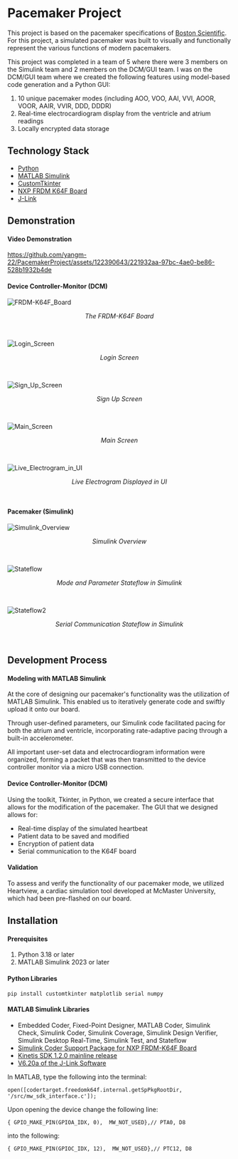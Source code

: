 # Pacemaker Project
This project is based on the pacemaker specifications of [Boston Scientific](BostonScientificSpecs.pdf). For this project, a simulated pacemaker was built to visually and functionally represent the various functions of modern pacemakers. 

This project was completed in a team of 5 where there were 3 members on the Simulink team and 2 members on the DCM/GUI team. I was on the DCM/GUI team where we created the following features using model-based code generation and a Python GUI: 
1. 10 unique pacemaker modes (including AOO, VOO, AAI, VVI, AOOR, VOOR, AAIR, VVIR, DDD, DDDR)
2. Real-time electrocardiogram display from the ventricle and atrium readings
3. Locally encrypted data storage


## Technology Stack
* [Python](https://www.python.org)
* [MATLAB Simulink](https://www.mathworks.com/products/simulink.html)
* [CustomTkinter](https://customtkinter.tomschimansky.com)
* [NXP FRDM K64F Board](https://www.nxp.com/design/design-center/development-boards/freedom-development-boards/mcu-boards/freedom-development-platform-for-kinetis-k64-k63-and-k24-mcus:FRDM-K64F)
* [J-Link](https://www.segger.com/downloads/jlink/)

## Demonstration 
#### Video Demonstration
https://github.com/yangm-22/PacemakerProject/assets/122390643/221932aa-97bc-4ae0-be86-528b1932b4de

#### Device Controller-Monitor (DCM) 
![FRDM-K64F_Board](https://github.com/yangm-22/PacemakerProject/assets/122390643/0aafedc2-3788-4a01-81e2-f256bfadb3be) 
*<p align="center"> The FRDM-K64F Board </p>*
<br>

![Login_Screen](https://github.com/yangm-22/PacemakerProject/assets/122390643/c9a85ccc-4571-4e9d-a426-2c5cb4138ac1)
*<p align="center"> Login Screen </p>*
<br>

![Sign_Up_Screen](https://github.com/yangm-22/PacemakerProject/assets/122390643/f38ede96-df1f-41bb-8c8c-fee054f41e56)
*<p align="center"> Sign Up Screen </p>*
<br>

![Main_Screen](https://github.com/yangm-22/PacemakerProject/assets/122390643/996856f2-e724-4490-83b7-eb0567e7a1a8)
*<p align="center"> Main Screen </p>*
<br>

![Live_Electrogram_in_UI](https://github.com/yangm-22/PacemakerProject/assets/122390643/1da613e2-2025-4aa7-a2f9-bb1e6a97f041)
*<p align="center"> Live Electrogram Displayed in UI </p>*
<br>

#### Pacemaker (Simulink)
![Simulink_Overview](https://github.com/yangm-22/PacemakerProject/assets/122390643/a4b3c2a3-bc2b-48de-a350-a222037c7c50)
*<p align="center"> Simulink Overview </p>*
<br>

![Stateflow](https://github.com/yangm-22/PacemakerProject/assets/122390643/daae381d-51ec-4034-b101-6be90421ab8e)
*<p align="center"> Mode and Parameter Stateflow in Simulink </p>*
<br>

![Stateflow2](https://github.com/yangm-22/PacemakerProject/assets/122390643/5f8db0d7-d45a-4eca-840a-ecb0e562fc16)
*<p align="center"> Serial Communication Stateflow in Simulink </p>*
<br>

## Development Process 
#### Modeling with MATLAB Simulink
At the core of designing our pacemaker's functionality was the utilization of MATLAB Simulink. This enabled us to iteratively generate code and swiftly upload it onto our board.

Through user-defined parameters, our Simulink code facilitated pacing for both the atrium and ventricle, incorporating rate-adaptive pacing through a built-in accelerometer.

All important user-set data and electrocardiogram information were organized, forming a packet that was then transmitted to the device controller monitor via a micro USB connection.

#### Device Controller-Monitor (DCM)
Using the toolkit, Tkinter, in Python, we created a secure interface that allows for the modification of the pacemaker. The GUI that we designed allows for:
* Real-time display of the simulated heartbeat
* Patient data to be saved and modified
* Encryption of patient data
* Serial communication to the K64F board

#### Validation
To assess and verify the functionality of our pacemaker mode, we utilized Heartview, a cardiac simulation tool developed at McMaster University, which had been pre-flashed on our board.

## Installation
#### Prerequisites 
1. Python 3.18 or later
2. MATLAB Simulink 2023 or later

#### Python Libraries
```
pip install customtkinter matplotlib serial numpy
```

#### MATLAB Simulink Libraries
* Embedded Coder, Fixed-Point Designer, MATLAB Coder, Simulink Check, Simulink Coder, Simulink Coverage, Simulink Design Verifier, Simulink Desktop Real-Time, Simulink Test, and Stateflow
* [Simulink Coder Support Package for NXP FRDM-K64F Board](https://www.mathworks.com/matlabcentral/fileexchange/55318-simulink-coder-support-package-for-nxp-frdm-k64f-board#:~:text=Simulink®%20Coder™%20Support,K64F%20peripherals%20and%20communication%20interfaces.)
* [Kinetis SDK 1.2.0 mainline release](https://www.nxp.com/design/design-center/designs/software-development-kit-for-kinetis-mcus:KINETIS-SDK)
* [V6.20a of the J-Link Software](https://www.segger.com/downloads/jlink/)

In MATLAB, type the following into the terminal:
```
open([codertarget.freedomk64f.internal.getSpPkgRootDir,
'/src/mw_sdk_interface.c']);
```

Upon opening the device change the following line:
```
{ GPIO_MAKE_PIN(GPIOA_IDX, 0),  MW_NOT_USED},// PTA0, D8
```
into the following:
```
{ GPIO_MAKE_PIN(GPIOC_IDX, 12),  MW_NOT_USED},// PTC12, D8
```



